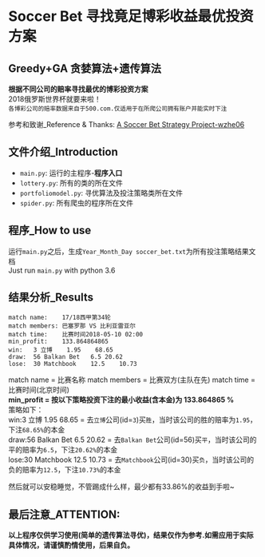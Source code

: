 Soccer Bet 寻找竟足博彩收益最优投资方案
====
Greedy+GA 贪婪算法+遗传算法
----

**根据不同公司的赔率寻找最优的博彩投资方案**</br>
2018俄罗斯世界杯就要来啦！</br>
`各博彩公司的赔率数据来自于500.com.仅适用于在所爬公司拥有账户并能实时下注`</br>

参考和致谢_Reference & Thanks: [A Soccer Bet Strategy Project-wzhe06](https://github.com/wzhe06/soccerbet) </br>

## 文件介绍_Introduction
* `main.py`: 运行的主程序-**程序入口**</br>
* `lottery.py`: 所有的类的所在文件</br>
* `portfoliomodel.py`: 寻优算法及投注策略类所在文件</br>
* `spider.py`: 所有爬虫的程序所在文件</br>

## 程序_How to use
运行`main.py`之后，生成`Year_Month_Day soccer_bet.txt`为所有投注策略结果文档</br>
Just run `main.py` with python 3.6

## 结果分析_Results
`match name:	17/18西甲第34轮`</br>
`match members:	巴塞罗那 VS 比利亚雷亚尔`</br>
`match time:	比赛时间2018-05-10 02:00`</br>
`min_profit:	133.864864865`</br>
`win:	3 立博	1.95	68.65`</br>
`draw:	56 Balkan Bet	6.5	20.62`</br>
`lose:	30 Matchbook	12.5	10.73`</br>

match name = 比赛名称 match members = 比赛双方(主队在先)  match time = 比赛时间(北京时间)</br>
**min_profit = 按以下策略投资下注的最小收益(含本金)为 133.864865 %**</br>
策略如下：</br>
win:3 立博 1.95 68.65 = 去`立博`公司(id=`3`)买`胜`，当时该公司的胜的赔率为`1.95`，下注`68.65%`的本金</br>
draw:56 Balkan Bet 6.5 20.62 = 去`Balkan Bet`公司(id=56)买`平`，当时该公司的平的赔率为`6.5`，下注`20.62%`的本金</br>
lose:30 Matchbook 12.5 10.73 = 去`Matchbook`公司(id=30)买`负`，当时该公司的负的赔率为`12.5`，下注`10.73%`的本金</br>

然后就可以安稳睡觉，不管踢成什么样，最少都有33.86%的收益到手啦~</br>

## 最后注意_ATTENTION: </br>
**以上程序仅供学习使用(简单的遗传算法寻优)，结果仅作为参考.如需应用于实际具体情况，请谨慎酌情使用，后果自负。**

